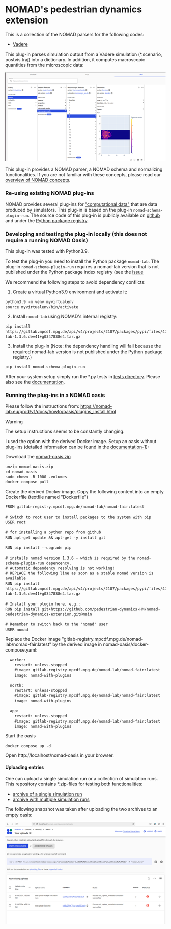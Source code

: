 # NOMAD's pedestrian dynamics extension 

This is a collection of the NOMAD parsers for the following codes:
- [Vadere](https://www.vadere.org)

This plug-in parses simulation output from a Vadere simulation (*.scenario, postvis.traj) into a dictionary.
In addition, it computes macroscopic quantities from the microscopic data:


![img.png](docs/images/macroscopic_qunatities.png)




This plug-in provides a NOMAD parser, a NOMAD schema and normalizing functionalities.
If you are not familiar with these concepts, please read our [overview of NOMAD concepts](docs/concepts/plugin_types_and_data_processing.md).


### Re-using existing NOMAD plug-ins

NOMAD provides several plug-ins for ["computational data"](https://nomad-lab.eu/prod/v1/docs/examples/computational_data/schema_plugins.html) that are data produced by simulators.
This plug-in is based on the plug-in ```nomad-schema-plugin-run```. 
The source code of this plug-in is publicly available on [github](https://github.com/nomad-coe/nomad-schema-plugin-run) 
and under the [Python package registry](https://pypi.org/project/nomad-schema-plugin-run/).





### Developing and testing the plug-in locally (this does not require a running NOMAD Oasis)
This plug-in was tested with Python3.9.

To test the plug-in you need to install the Python package ```nomad-lab```. The plug-in ```nomad-schema-plugin-run``` requires a 
nomad-lab version that is not published under the Python package index registry (see the [issue](https://github.com/pedestrian-dynamics-HM/nomad-pedestrian-dynamics-extension/issues/3)

We recommend the following steps to avoid dependency conflicts:

1. Create a virtual Python3.9 environment and activate it:
```
python3.9 -m venv myvirtualenv
source myvirtualenv/bin/activate
```
2. Install ```nomad-lab``` using NOMAD's internal registry:
```
pip install https://gitlab.mpcdf.mpg.de/api/v4/projects/2187/packages/pypi/files/472e0cb3bc16d51251a84464686db9e1ce80791a945ffa5faa3e69ee869b6012/nomad-lab-1.3.6.dev41+g0347838e4.tar.gz
```
3. Install the plug-in (Note: the dependency handling will fail because the required nomad-lab version is not published under the Python package registry.)
```
pip install nomad-schema-plugin-run
```


After your system setup simply run the *.py tests in [tests directory](tests).
Please also see the [documentation](docs/index.md).


### Running the plug-ins in a NOMAD oasis

Please follow the instructions from: https://nomad-lab.eu/prod/v1/docs/howto/oasis/plugins_install.html

> [!WARNING]
> The setup instructions seems to be constantly changing.

I used the option with the derived Docker image.
Setup an oasis without plug-ins (detailed information can be found in the [documentation-1](https://nomad-lab.eu/prod/v1/docs/howto/oasis/install.html)):

Download the [nomad-oasis.zip](https://nomad-lab.eu/prod/v1/docs/assets/nomad-oasis.zip)
```
unzip nomad-oasis.zip
cd nomad-oasis
sudo chown -R 1000 .volumes
docker compose pull
```

Create the derived Docker image. Copy the following content into an empty Dockerfile (textfile named "Dockerfile") 

```
FROM gitlab-registry.mpcdf.mpg.de/nomad-lab/nomad-fair:latest

# Switch to root user to install packages to the system with pip
USER root

# for installing a python repo from github
RUN apt-get update && apt-get -y install git

RUN pip install --upgrade pip

# installs nomad version 1.3.6 - which is required by the nomad-schema-plugin-run depencency. 
# Automatic dependency resolving is not working! 
# REPLACE the following line as soon as a stable nomad version is available
RUN pip install https://gitlab.mpcdf.mpg.de/api/v4/projects/2187/packages/pypi/files/472e0cb3bc16d51251a84464686db9e1ce80791a945ffa5faa3e69ee869b6012/nomad-lab-1.3.6.dev41+g0347838e4.tar.gz

# Install your plugin here, e.g.:
RUN pip install git+https://github.com/pedestrian-dynamics-HM/nomad-pedestrian-dynamics-extension.git@main

# Remember to switch back to the 'nomad' user
USER nomad
```

Replace the Docker image "gitlab-registry.mpcdf.mpg.de/nomad-lab/nomad-fair:latest" by the derived image in nomad-oasis/docker-compose.yaml:

```
  worker:
    restart: unless-stopped
    #image: gitlab-registry.mpcdf.mpg.de/nomad-lab/nomad-fair:latest
    image: nomad-with-plugins

  north:
    restart: unless-stopped
    #image: gitlab-registry.mpcdf.mpg.de/nomad-lab/nomad-fair:latest
    image: nomad-with-plugins

  app:
    restart: unless-stopped
    #image: gitlab-registry.mpcdf.mpg.de/nomad-lab/nomad-fair:latest
    image: nomad-with-plugins
```

Start the oasis
```
docker compose up -d
```
Open http://localhost/nomad-oasis in your browser.

#### Uploading entries

One can upload a single simulation run or a collection of simulation runs. 
This repository contains *.zip-files for testing both functionalities:
- [archive of a single simulation run](tests/data/basic_2_density_discrete_ca_2024-09-23_15-52-24.887.zip)
- [archive with multiple simulation runs](tests/data/several_simulation_runs.zip)

The following snapshot was taken after uploading the two archives to an empty oasis:

![single_and_multiple_runs.png](docs/images/single_and_multiple_runs.png)









